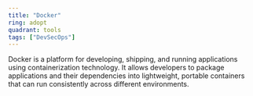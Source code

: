 ```yaml
---
title: "Docker"
ring: adopt
quadrant: tools
tags: ["DevSecOps"]
---
```


Docker is a platform for developing, shipping, and running applications using containerization technology. It allows developers to package applications and their dependencies into lightweight, portable containers that can run consistently across different environments.
